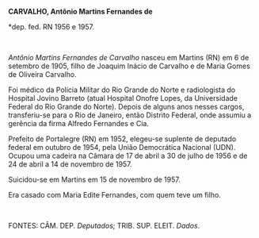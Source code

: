 **CARVALHO, Antônio Martins Fernandes de**

\*dep. fed. RN 1956 e 1957.

 

*Antônio Martins Fernandes de Carvalho* nasceu em Martins (RN) em 6 de
setembro de 1905, filho de Joaquim Inácio de Carvalho e de Maria Gomes
de Oliveira Carvalho.

Foi médico da Polícia Militar do Rio Grande do Norte e radiologista do
Hospital Jovino Barreto (atual Hospital Onofre Lopes, da Universidade
Federal do Rio Grande do Norte). Depois de alguns anos nesses cargos,
transferiu-se para o Rio de Janeiro, então Distrito Federal, onde
assumiu a gerência da firma Alfredo Fernandes e Cia.

Prefeito de Portalegre (RN) em 1952, elegeu-se suplente de deputado
federal em outubro de 1954, pela União Democrática Nacional (UDN).
Ocupou uma cadeira na Câmara de 17 de abril a 30 de julho de 1956 e de
24 de abril a 14 de novembro de 1957.

Suicidou-se em Martins em 15 de novembro de 1957.

Era casado com Maria Edite Fernandes, com quem teve um filho.

 

FONTES: CÂM. DEP. *Deputados*; TRIB. SUP. ELEIT. *Dados*.

 

